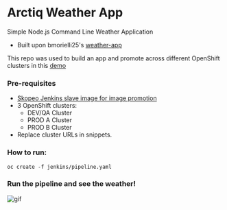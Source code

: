 # Arctiq Weather App
Simple Node.js Command Line Weather Application

* Built upon bmorielli25's [weather-app](https://github.com/bmorelli25/simple-nodejs-weather-app)

This repo was used to build an app and promote across different OpenShift clusters in this [demo](https://www.arctiq.ca/our-blog/2018/10/6/multi-cloud-application-container-deployment-pipeline/)



### Pre-requisites

* [Skopeo Jenkins slave image for image promotion](https://github.com/redhat-cop/containers-quickstarts/tree/master/jenkins-slaves/jenkins-slave-image-mgmt)
* 3 OpenShift clusters:
    * DEV/QA Cluster
    * PROD A Cluster
    * PROD B Cluster
* Replace cluster URLs in <your-openshift-console> snippets.


### How to run:

`oc create -f jenkins/pipeline.yaml`

### Run the pipeline and see the weather!

![gif](https://github.com/arctiqteam/weather-app/blob/master/giphy.gif?raw=true 'website gif')
